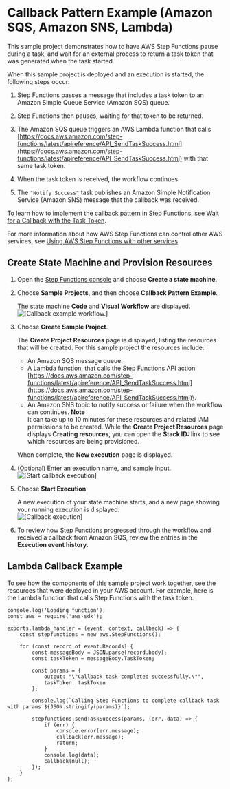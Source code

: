 # Callback Pattern Example \(Amazon SQS, Amazon SNS, Lambda\)<a name="callback-task-sample-sqs"></a>

This sample project demonstrates how to have AWS Step Functions pause during a task, and wait for an external process to return a task token that was generated when the task started\. 

When this sample project is deployed and an execution is started, the following steps occur: 

1. Step Functions passes a message that includes a task token to an Amazon Simple Queue Service \(Amazon SQS\) queue\.

1. Step Functions then pauses, waiting for that token to be returned\.

1. The Amazon SQS queue triggers an AWS Lambda function that calls [https://docs.aws.amazon.com/step-functions/latest/apireference/API_SendTaskSuccess.html](https://docs.aws.amazon.com/step-functions/latest/apireference/API_SendTaskSuccess.html) with that same task token\.

1. When the task token is received, the workflow continues\.

1. The `"Notify Success"` task publishes an Amazon Simple Notification Service \(Amazon SNS\) message that the callback was received\.

To learn how to implement the callback pattern in Step Functions, see [Wait for a Callback with the Task Token](connect-to-resource.md#connect-wait-token)\.

For more information about how AWS Step Functions can control other AWS services, see [Using AWS Step Functions with other services](concepts-service-integrations.md)\.

## Create State Machine and Provision Resources<a name="callback-task-sample-sqs-create"></a>

1. Open the [Step Functions console](https://console.aws.amazon.com/states/home?region=us-east-1#/) and choose **Create a state machine**\.

1. Choose **Sample Projects**, and then choose **Callback Pattern Example**\.

   The state machine **Code** and **Visual Workflow** are displayed\.  
![\[Callback example workflow.\]](http://docs.aws.amazon.com/step-functions/latest/dg/images/sample-callback-example.png)

1. Choose **Create Sample Project**\.

   The **Create Project Resources** page is displayed, listing the resources that will be created\. For this sample project the resources include:
   + An Amazon SQS message queue\.
   + A Lambda function, that calls the Step Functions API action [https://docs.aws.amazon.com/step-functions/latest/apireference/API_SendTaskSuccess.html](https://docs.aws.amazon.com/step-functions/latest/apireference/API_SendTaskSuccess.html)\.
   + An Amazon SNS topic to notify success or failure when the workflow can continues\.
**Note**  
It can take up to 10 minutes for these resources and related IAM permissions to be created\. While the **Create Project Resources** page displays **Creating resources**, you can open the **Stack ID:** link to see which resources are being provisioned\.

   When complete, the **New execution** page is displayed\.

1. \(Optional\) Enter an execution name, and sample input\.  
![\[Start callback execution\]](http://docs.aws.amazon.com/step-functions/latest/dg/images/sample-callback-execution.png)

1. Choose **Start Execution**\.

   A new execution of your state machine starts, and a new page showing your running execution is displayed\.  
![\[Callback execution\]](http://docs.aws.amazon.com/step-functions/latest/dg/images/sample-callback-success.png)

1. To review how Step Functions progressed through the workflow and received a callback from Amazon SQS, review the entries in the **Execution event history**\.

## Lambda Callback Example<a name="call-back-lambda-example"></a>

To see how the components of this sample project work together, see the resources that were deployed in your AWS account\. For example, here is the Lambda function that calls Step Functions with the task token\.

```
console.log('Loading function');
const aws = require('aws-sdk');

exports.lambda_handler = (event, context, callback) => {
    const stepfunctions = new aws.StepFunctions();

    for (const record of event.Records) {
        const messageBody = JSON.parse(record.body);
        const taskToken = messageBody.TaskToken;

        const params = {
            output: "\"Callback task completed successfully.\"",
            taskToken: taskToken
        };

        console.log(`Calling Step Functions to complete callback task with params ${JSON.stringify(params)}`);

        stepfunctions.sendTaskSuccess(params, (err, data) => {
            if (err) {
                console.error(err.message);
                callback(err.message);
                return;
            }
            console.log(data);
            callback(null);
        });
    }
};
```